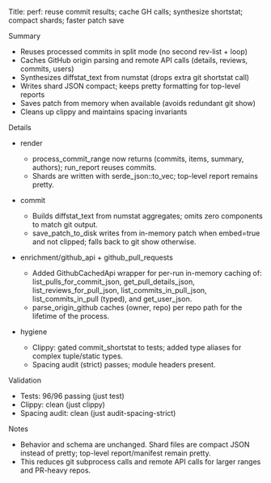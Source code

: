 Title: perf: reuse commit results; cache GH calls; synthesize shortstat; compact shards; faster patch save

Summary
- Reuses processed commits in split mode (no second rev-list + loop)
- Caches GitHub origin parsing and remote API calls (details, reviews, commits, users)
- Synthesizes diffstat_text from numstat (drops extra git shortstat call)
- Writes shard JSON compact; keeps pretty formatting for top-level reports
- Saves patch from memory when available (avoids redundant git show)
- Cleans up clippy and maintains spacing invariants

Details
- render
  - process_commit_range now returns (commits, items, summary, authors); run_report reuses commits.
  - Shards are written with serde_json::to_vec; top-level report remains pretty.

- commit
  - Builds diffstat_text from numstat aggregates; omits zero components to match git output.
  - save_patch_to_disk writes from in-memory patch when embed=true and not clipped; falls back to git show otherwise.

- enrichment/github_api + github_pull_requests
  - Added GithubCachedApi wrapper for per-run in-memory caching of: list_pulls_for_commit_json, get_pull_details_json, list_reviews_for_pull_json, list_commits_in_pull_json, list_commits_in_pull (typed), and get_user_json.
  - parse_origin_github caches (owner, repo) per repo path for the lifetime of the process.

- hygiene
  - Clippy: gated commit_shortstat to tests; added type aliases for complex tuple/static types.
  - Spacing audit (strict) passes; module headers present.

Validation
- Tests: 96/96 passing (just test)
- Clippy: clean (just clippy)
- Spacing audit: clean (just audit-spacing-strict)

Notes
- Behavior and schema are unchanged. Shard files are compact JSON instead of pretty; top-level report/manifest remain pretty.
- This reduces git subprocess calls and remote API calls for larger ranges and PR-heavy repos.

